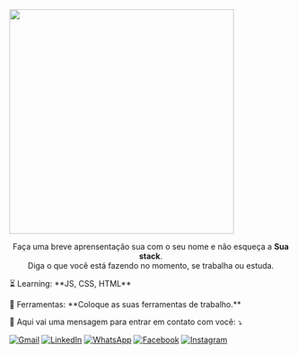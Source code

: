 <img src="[[https://www.google.com/search?client=opera-gx&q=mr+robot+gif&sourceid=opera&ie=UTF-8&oe=UTF-8#cobssid=s&vhid=2j2bwn4weidE6M&vssid=l](https://www.google.com/url?sa=i&url=https%3A%2F%2Ftenor.com%2Fview%2Frami-malek-mr-robot-elliot-alderson-gif-18214205&psig=AOvVaw04KpreIXHbtUphMeL_gm64&ust=1706251134413000&source=images&cd=vfe&opi=89978449&ved=0CBIQjRxqFwoTCIDxlvj294MDFQAAAAAdAAAAABAE)"  min-width="400px" max-width="400px" width="400px" align="right](https://www.google.com/search?client=opera-gx&hs=CTI&sca_esv=601333276&sxsrf=ACQVn09PYWXQW1GHeE5yTUb4SGUpox3zhg:1706164811530&q=mr+robot&tbm=isch&source=lnms&sa=X&ved=2ahUKEwiT0pOc9_eDAxVkrZUCHd02AhYQ0pQJegQIDRAB&biw=1325&bih=627&dpr=1#imgrc=de3WasQFPNNaUM)">

<p align="center"> 
  Faça uma breve aprensentação sua com o seu nome e não esqueça a <strong>Sua stack</strong>.<br>
  Diga o que você está fazendo no momento, se trabalha ou estuda.
</p>

<p align="left">
  ⏳ Learning: **JS, CSS, HTML**
</p>

<p align="left">
  💼 Ferramentas: **Coloque as suas ferramentas de trabalho.**
</p>

<p align="left">
  💌 Aqui vai uma mensagem para entrar em contato com você: ⤵️
</p>

<p align="left">
  <a href="#" title="Gmail">
  <img src="https://img.shields.io/badge/-Gmail-FF0000?style=flat-square&labelColor=FF0000&logo=gmail&logoColor=white&link=LINK-DO-SEU-GMAIL" alt="Gmail"/></a>
  <a href="#" title="LinkedIn">
  <img src="https://img.shields.io/badge/-Linkedin-0e76a8?style=flat-square&logo=Linkedin&logoColor=white&link=LINK-DO-SEU-LINKEDIN" alt="LinkedIn"/></a>
  <a href="#" title="WhatsApp">
  <img src="https://img.shields.io/badge/-WhatsApp-25d366?style=flat-square&labelColor=25d366&logo=whatsapp&logoColor=white&link=API-DO-SEU-WHATSAPP" alt="WhatsApp"/></a>
  <a href="#" title="Facebook">
  <img src="https://img.shields.io/badge/-Facebook-3b5998?style=flat-square&labelColor=3b5998&logo=facebook&logoColor=white&link=LINK-DO-SEU-FACEBOOK" alt="Facebook"/></a>
  <a href="#" title="Instagram">
  <img src="https://img.shields.io/badge/-Instagram-DF0174?style=flat-square&labelColor=DF0174&logo=instagram&logoColor=white&link=LINK-DO-SEU-INSTAGRAM" alt="Instagram"/></a>
</p>
